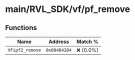 # main/RVL_SDK/vf/pf_remove

## Functions

| Name | Address | Match % |
|------|---------|---------|
| `VFipf2_remove` | `0x804842D4` | :x: (0.0%) |